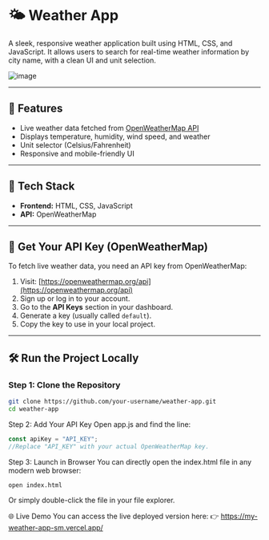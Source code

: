 # 🌤️ Weather App

A sleek, responsive weather application built using HTML, CSS, and JavaScript. It allows users to search for real-time weather information by city name, with a clean UI and unit selection.

![image](https://github.com/user-attachments/assets/fde9108b-c96c-4a22-80c7-16d1048b558c)

---

## 🚀 Features

- Live weather data fetched from [OpenWeatherMap API](https://openweathermap.org/api)
- Displays temperature, humidity, wind speed, and weather 
- Unit selector (Celsius/Fahrenheit)
- Responsive and mobile-friendly UI

---

## 🔧 Tech Stack

- **Frontend:** HTML, CSS, JavaScript
- **API:** OpenWeatherMap

---
## 🔑 Get Your API Key (OpenWeatherMap)

To fetch live weather data, you need an API key from OpenWeatherMap:

1. Visit: [https://openweathermap.org/api](https://openweathermap.org/api)
2. Sign up or log in to your account.
3. Go to the **API Keys** section in your dashboard.
4. Generate a key (usually called `default`).
5. Copy the key to use in your local project.

---

## 🛠️ Run the Project Locally

### Step 1: Clone the Repository

```bash
git clone https://github.com/your-username/weather-app.git
cd weather-app
```
Step 2: Add Your API Key
Open app.js and find the line:
```javascript
const apiKey = "API_KEY";
//Replace "API_KEY" with your actual OpenWeatherMap key.
```
Step 3: Launch in Browser
You can directly open the index.html file in any modern web browser:
```bash
open index.html
```
Or simply double-click the file in your file explorer.

🌐 Live Demo
You can access the live deployed version here:
👉 https://my-weather-app-sm.vercel.app/
